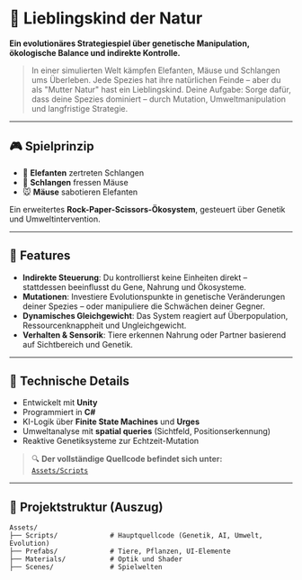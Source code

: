 # 🌿 Lieblingskind der Natur

**Ein evolutionäres Strategiespiel über genetische Manipulation, ökologische Balance und indirekte Kontrolle.**

> In einer simulierten Welt kämpfen Elefanten, Mäuse und Schlangen ums Überleben. Jede Spezies hat ihre natürlichen Feinde – aber du als "Mutter Natur" hast ein Lieblingskind. Deine Aufgabe: Sorge dafür, dass deine Spezies dominiert – durch Mutation, Umweltmanipulation und langfristige Strategie.

---

## 🎮 Spielprinzip

- 🐘 **Elefanten** zertreten Schlangen  
- 🐍 **Schlangen** fressen Mäuse  
- 🐭 **Mäuse** sabotieren Elefanten  

Ein erweitertes **Rock-Paper-Scissors-Ökosystem**, gesteuert über Genetik und Umweltintervention.

---

## 🧬 Features

- **Indirekte Steuerung**: Du kontrollierst keine Einheiten direkt – stattdessen beeinflusst du Gene, Nahrung und Ökosysteme.
- **Mutationen**: Investiere Evolutionspunkte in genetische Veränderungen deiner Spezies – oder manipuliere die Schwächen deiner Gegner.
- **Dynamisches Gleichgewicht**: Das System reagiert auf Überpopulation, Ressourcenknappheit und Ungleichgewicht.
- **Verhalten & Sensorik**: Tiere erkennen Nahrung oder Partner basierend auf Sichtbereich und Genetik.

---

## 🔧 Technische Details

- Entwickelt mit **Unity**
- Programmiert in **C#**
- KI-Logik über **Finite State Machines** und **Urges**
- Umweltanalyse mit **spatial queries** (Sichtfeld, Positionserkennung)
- Reaktive Genetiksysteme zur Echtzeit-Mutation

> 🔍 **Der vollständige Quellcode befindet sich unter:**  
> [`Assets/Scripts`](Assets/Scripts)

---

## 📁 Projektstruktur (Auszug)

```text
Assets/
├── Scripts/             # Hauptquellcode (Genetik, AI, Umwelt, Evolution)
├── Prefabs/             # Tiere, Pflanzen, UI-Elemente
├── Materials/           # Optik und Shader
├── Scenes/              # Spielwelten
